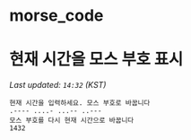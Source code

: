 # morse_code
# 현재 시간을 모스 부호 표시
<!-- MORSE_TIME_START -->
_Last updated: `14:32` (KST)_

```
현재 시간을 입력하세요. 모스 부호로 바꿉니다
.---- ....- ...-- ..---
모스 부호를 다시 현재 시간으로 바꿉니다
1432
```
<!-- MORSE_TIME_END -->
